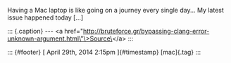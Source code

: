 Having a Mac laptop is like going on a journey every single day... My
latest issue happened today \[...\]

::: {.caption}
--- \<a
href=\"http://bruteforce.gr/bypassing-clang-error-unknown-argument.html\"\>Source\</a\>
:::

::: {#footer}
[ April 29th, 2014 2:15pm ]{#timestamp} [mac]{.tag}
:::
